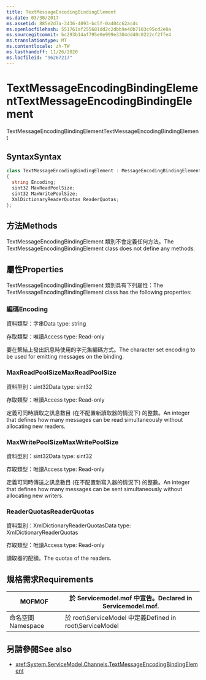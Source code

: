 ```yaml
---
title: TextMessageEncodingBindingElement
ms.date: 03/30/2017
ms.assetid: 885e2d7a-3436-4093-bc5f-0a404c62acdc
ms.openlocfilehash: 551761af255681dd2c2dbb9e40b7103c95cd2e0a
ms.sourcegitcommit: bc293b14af795e0e999e3304dd40c0222cf2ffe4
ms.translationtype: MT
ms.contentlocale: zh-TW
ms.lasthandoff: 11/26/2020
ms.locfileid: "96267217"
---
```

# <a name="textmessageencodingbindingelement"></a><span data-ttu-id="ca15d-102">TextMessageEncodingBindingElement</span><span class="sxs-lookup"><span data-stu-id="ca15d-102">TextMessageEncodingBindingElement</span></span>

<span data-ttu-id="ca15d-103">TextMessageEncodingBindingElement</span><span class="sxs-lookup"><span data-stu-id="ca15d-103">TextMessageEncodingBindingElement</span></span>  
  
## <a name="syntax"></a><span data-ttu-id="ca15d-104">Syntax</span><span class="sxs-lookup"><span data-stu-id="ca15d-104">Syntax</span></span>  
  
```csharp
class TextMessageEncodingBindingElement : MessageEncodingBindingElement  
{  
  string Encoding;  
  sint32 MaxReadPoolSize;  
  sint32 MaxWritePoolSize;  
  XmlDictionaryReaderQuotas ReaderQuotas;  
};  
```  
  
## <a name="methods"></a><span data-ttu-id="ca15d-105">方法</span><span class="sxs-lookup"><span data-stu-id="ca15d-105">Methods</span></span>  

 <span data-ttu-id="ca15d-106">TextMessageEncodingBindingElement 類別不會定義任何方法。</span><span class="sxs-lookup"><span data-stu-id="ca15d-106">The TextMessageEncodingBindingElement class does not define any methods.</span></span>  
  
## <a name="properties"></a><span data-ttu-id="ca15d-107">屬性</span><span class="sxs-lookup"><span data-stu-id="ca15d-107">Properties</span></span>  

 <span data-ttu-id="ca15d-108">TextMessageEncodingBindingElement 類別具有下列屬性：</span><span class="sxs-lookup"><span data-stu-id="ca15d-108">The TextMessageEncodingBindingElement class has the following properties:</span></span>  
  
### <a name="encoding"></a><span data-ttu-id="ca15d-109">編碼</span><span class="sxs-lookup"><span data-stu-id="ca15d-109">Encoding</span></span>  

 <span data-ttu-id="ca15d-110">資料類型：字串</span><span class="sxs-lookup"><span data-stu-id="ca15d-110">Data type: string</span></span>  
  
 <span data-ttu-id="ca15d-111">存取類型：唯讀</span><span class="sxs-lookup"><span data-stu-id="ca15d-111">Access type: Read-only</span></span>  
  
 <span data-ttu-id="ca15d-112">要在繫結上發出訊息時使用的字元集編碼方式。</span><span class="sxs-lookup"><span data-stu-id="ca15d-112">The character set encoding to be used for emitting messages on the binding.</span></span>  
  
### <a name="maxreadpoolsize"></a><span data-ttu-id="ca15d-113">MaxReadPoolSize</span><span class="sxs-lookup"><span data-stu-id="ca15d-113">MaxReadPoolSize</span></span>  

 <span data-ttu-id="ca15d-114">資料型別：sint32</span><span class="sxs-lookup"><span data-stu-id="ca15d-114">Data type: sint32</span></span>  
  
 <span data-ttu-id="ca15d-115">存取類型：唯讀</span><span class="sxs-lookup"><span data-stu-id="ca15d-115">Access type: Read-only</span></span>  
  
 <span data-ttu-id="ca15d-116">定義可同時讀取之訊息數目 (在不配置新讀取器的情況下) 的整數。</span><span class="sxs-lookup"><span data-stu-id="ca15d-116">An integer that defines how many messages can be read simultaneously without allocating new readers.</span></span>  
  
### <a name="maxwritepoolsize"></a><span data-ttu-id="ca15d-117">MaxWritePoolSize</span><span class="sxs-lookup"><span data-stu-id="ca15d-117">MaxWritePoolSize</span></span>  

 <span data-ttu-id="ca15d-118">資料型別：sint32</span><span class="sxs-lookup"><span data-stu-id="ca15d-118">Data type: sint32</span></span>  
  
 <span data-ttu-id="ca15d-119">存取類型：唯讀</span><span class="sxs-lookup"><span data-stu-id="ca15d-119">Access type: Read-only</span></span>  
  
 <span data-ttu-id="ca15d-120">定義可同時傳送之訊息數目 (在不配置新寫入器的情況下) 的整數。</span><span class="sxs-lookup"><span data-stu-id="ca15d-120">An integer that defines how many messages can be sent simultaneously without allocating new writers.</span></span>  
  
### <a name="readerquotas"></a><span data-ttu-id="ca15d-121">ReaderQuotas</span><span class="sxs-lookup"><span data-stu-id="ca15d-121">ReaderQuotas</span></span>  

 <span data-ttu-id="ca15d-122">資料型別：XmlDictionaryReaderQuotas</span><span class="sxs-lookup"><span data-stu-id="ca15d-122">Data type: XmlDictionaryReaderQuotas</span></span>  
  
 <span data-ttu-id="ca15d-123">存取類型：唯讀</span><span class="sxs-lookup"><span data-stu-id="ca15d-123">Access type: Read-only</span></span>  
  
 <span data-ttu-id="ca15d-124">讀取器的配額。</span><span class="sxs-lookup"><span data-stu-id="ca15d-124">The quotas of the readers.</span></span>  
  
## <a name="requirements"></a><span data-ttu-id="ca15d-125">規格需求</span><span class="sxs-lookup"><span data-stu-id="ca15d-125">Requirements</span></span>  
  
|<span data-ttu-id="ca15d-126">MOF</span><span class="sxs-lookup"><span data-stu-id="ca15d-126">MOF</span></span>|<span data-ttu-id="ca15d-127">於 Servicemodel.mof 中宣告。</span><span class="sxs-lookup"><span data-stu-id="ca15d-127">Declared in Servicemodel.mof.</span></span>|  
|---------|-----------------------------------|  
|<span data-ttu-id="ca15d-128">命名空間</span><span class="sxs-lookup"><span data-stu-id="ca15d-128">Namespace</span></span>|<span data-ttu-id="ca15d-129">於 root\ServiceModel 中定義</span><span class="sxs-lookup"><span data-stu-id="ca15d-129">Defined in root\ServiceModel</span></span>|  
  
## <a name="see-also"></a><span data-ttu-id="ca15d-130">另請參閱</span><span class="sxs-lookup"><span data-stu-id="ca15d-130">See also</span></span>

- <xref:System.ServiceModel.Channels.TextMessageEncodingBindingElement>
